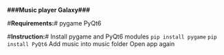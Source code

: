 **###Music player Galaxy###**

#**Requirements:**#
pygame
PyQt6

#**Instruction:**#
Install pygame and PyQt6 modules
```pip install pygame```
```pip install PyQt6```
Add music into music folder
Open app again
